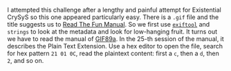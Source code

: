 I attempted this challenge after a lengthy and painful attempt for Existential CrySyS so this one appeared particularly easy. There is a `.gif` file and the title suggests us to [Read The Fun Manual](https://en.wikipedia.org/wiki/RTFM). So we first use [`exiftool`](https://exiftool.org/) and `strings` to look at the metadata and look for low-hanging fruit. It turns out we have to read the manual of [GIF89a](https://www.w3.org/Graphics/GIF/spec-gif89a.txt). In the 25-th session of the manual, it describes the Plain Text Extension. Use a hex editor to open the file, search for hex pattern `21 01 0C`, read the plaintext content: first a `c`, then a `d`, then `2`, and so on. 
